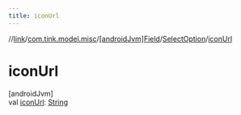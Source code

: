 ```yaml
---
title: iconUrl
---
```

//[link](../../../../index.html)/[com.tink.model.misc](../../index.html)/[[androidJvm]Field](../index.html)/[SelectOption](index.html)/[iconUrl](icon-url.html)



# iconUrl



[androidJvm]\
val [iconUrl](icon-url.html): [String](https://kotlinlang.org/api/latest/jvm/stdlib/kotlin/-string/index.html)




